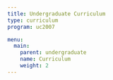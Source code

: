 ```yaml
---
title: Undergraduate Curriculum
type: curriculum
program: uc2007

menu:
  main:
    parent: undergraduate
    name: Curriculum
    weight: 2
---
```

